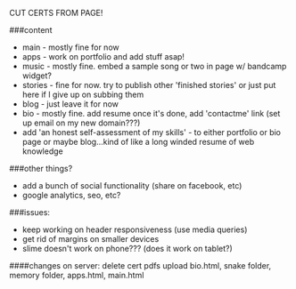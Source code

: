 CUT CERTS FROM PAGE!

###content
* main - mostly fine for now
* apps - work on portfolio and add stuff asap!
* music - mostly fine.  embed a sample song or two in page w/ bandcamp widget?
* stories - fine for now. try to publish other 'finished stories' or just put here if I give up on subbing them
* blog - just leave it for now
* bio - mostly fine.  add resume once it's done, add 'contactme' link (set up email on my new domain???)
* add 'an honest self-assessment of my skills' - to either portfolio or bio page or maybe blog...kind of like a long winded resume of web knowledge


###other things?
* add a bunch of social functionality (share on facebook, etc)
* google analytics, seo, etc?


###issues:
* keep working on header responsiveness (use media queries)
* get rid of margins on smaller devices
* slime doesn't work on phone??? (does it work on tablet?)



####changes on server:
delete cert pdfs
upload bio.html, snake folder, memory folder, apps.html, main.html